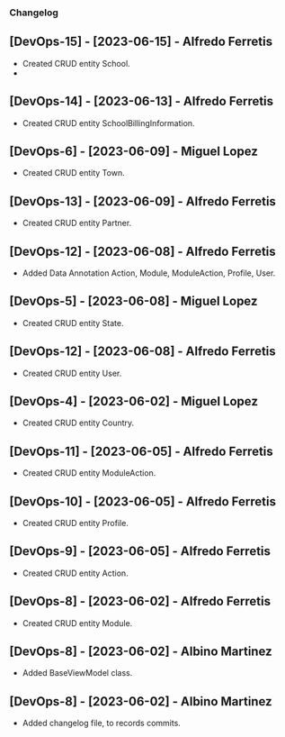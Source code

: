 ﻿### Changelog

## [DevOps-15] - [2023-06-15] - Alfredo Ferretis
* Created CRUD entity School.
* 
## [DevOps-14] - [2023-06-13] - Alfredo Ferretis
* Created CRUD entity SchoolBillingInformation.

## [DevOps-6] - [2023-06-09] - Miguel Lopez
* Created CRUD entity Town.

## [DevOps-13] - [2023-06-09] - Alfredo Ferretis
* Created CRUD entity Partner.

## [DevOps-12] - [2023-06-08] - Alfredo Ferretis
* Added Data Annotation Action, Module, ModuleAction, Profile, User.

## [DevOps-5] - [2023-06-08] - Miguel Lopez
* Created CRUD entity State.

## [DevOps-12] - [2023-06-08] - Alfredo Ferretis
* Created CRUD entity User.

## [DevOps-4] - [2023-06-02] - Miguel Lopez
* Created CRUD entity Country.

## [DevOps-11] - [2023-06-05] - Alfredo Ferretis
* Created CRUD entity ModuleAction.

## [DevOps-10] - [2023-06-05] - Alfredo Ferretis
* Created CRUD entity Profile.

## [DevOps-9] - [2023-06-05] - Alfredo Ferretis
* Created CRUD entity Action.

## [DevOps-8] - [2023-06-02] - Alfredo Ferretis
* Created CRUD entity Module.

## [DevOps-8] - [2023-06-02] - Albino Martinez
* Added BaseViewModel class.

## [DevOps-8] - [2023-06-02] - Albino Martinez
* Added changelog file, to records commits.
